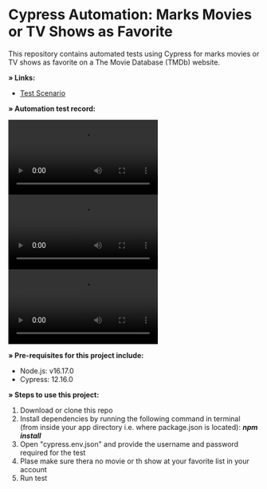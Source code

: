 # Cypress Automation: Marks Movies or TV Shows as Favorite

This repository contains automated tests using Cypress for marks movies or TV shows as favorite on a The Movie Database (TMDb) website.

<B>» Links:</B>

- [Test Scenario](<test-scenario.md> "Test Scenario") 

<B>» Automation test record:</B>

![Marks movie as favorite](cypress/videos/favoriteMovies.cy.js.mp4)
![Marks tv show as favorite](cypress/videos/favoriteTVShows.cy.js.mp4)
![Import and export favorite list](cypress/videos/importExportFavMovie.cy.js.mp4)

<B>» Pre-requisites for this project include:</B>

- Node.js: v16.17.0
- Cypress: 12.16.0

<B>» Steps to use this project:</B>

1. Download or clone this repo
2. Install dependencies by running the following command in terminal (from inside your app directory i.e. where package.json is located): <I><B>npm install </I></B>
3. Open "cypress.env.json" and provide the username and password required for the test
4. Plase make sure thera no movie or th show at your favorite list in your account 
5. Run test
